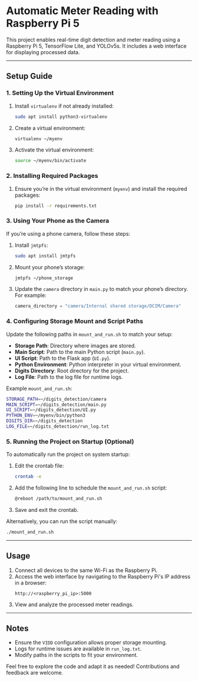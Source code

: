 # Automatic Meter Reading with Raspberry Pi 5

This project enables real-time digit detection and meter reading using a Raspberry Pi 5, TensorFlow Lite, and YOLOv5s. It includes a web interface for displaying processed data.

---

## Setup Guide

### 1. Setting Up the Virtual Environment
1. Install `virtualenv` if not already installed:
   ```bash
   sudo apt install python3-virtualenv
   ```
2. Create a virtual environment:
   ```bash
   virtualenv ~/myenv
   ```
3. Activate the virtual environment:
   ```bash
   source ~/myenv/bin/activate
   ```

### 2. Installing Required Packages
1. Ensure you’re in the virtual environment (`myenv`) and install the required packages:
   ```bash
   pip install -r requirements.txt
   ```

### 3. Using Your Phone as the Camera
If you’re using a phone camera, follow these steps:
1. Install `jmtpfs`:
   ```bash
   sudo apt install jmtpfs
   ```
2. Mount your phone’s storage:
   ```bash
   jmtpfs ~/phone_storage
   ```
3. Update the `camera` directory in `main.py` to match your phone’s directory. For example:
   ```python
   camera_directory = "camera/Internal shared storage/DCIM/Camera"
   ```

### 4. Configuring Storage Mount and Script Paths
Update the following paths in `mount_and_run.sh` to match your setup:
- **Storage Path**: Directory where images are stored.
- **Main Script**: Path to the main Python script (`main.py`).
- **UI Script**: Path to the Flask app (`UI.py`).
- **Python Environment**: Python interpreter in your virtual environment.
- **Digits Directory**: Root directory for the project.
- **Log File**: Path to the log file for runtime logs.

Example `mount_and_run.sh`:
```bash
STORAGE_PATH=~/digits_detection/camera
MAIN_SCRIPT=~/digits_detection/main.py
UI_SCRIPT=~/digits_detection/UI.py
PYTHON_ENV=~/myenv/bin/python3
DIGITS_DIR=~/digits_detection
LOG_FILE=~/digits_detection/run_log.txt
```

### 5. Running the Project on Startup (Optional)
To automatically run the project on system startup:
1. Edit the crontab file:
   ```bash
   crontab -e
   ```
2. Add the following line to schedule the `mount_and_run.sh` script:
   ```bash
   @reboot /path/to/mount_and_run.sh
   ```
3. Save and exit the crontab.

Alternatively, you can run the script manually:
```bash
./mount_and_run.sh
```

---

## Usage
1. Connect all devices to the same Wi-Fi as the Raspberry Pi.
2. Access the web interface by navigating to the Raspberry Pi's IP address in a browser:
   ```
   http://<raspberry_pi_ip>:5000
   ```
3. View and analyze the processed meter readings.

---

## Notes
- Ensure the `VIDD` configuration allows proper storage mounting.
- Logs for runtime issues are available in `run_log.txt`.
- Modify paths in the scripts to fit your environment.

Feel free to explore the code and adapt it as needed! Contributions and feedback are welcome.
